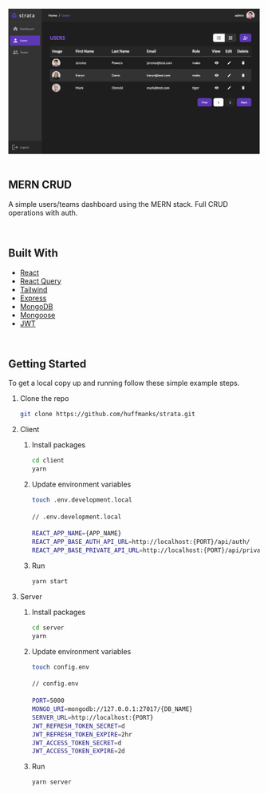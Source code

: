 <div id="top"></div>
<br />

<div>
        <img src="./client/public/screenshot.png" alt="example screenshot">
</div>

<br />

## MERN CRUD

A simple users/teams dashboard using the MERN stack. Full CRUD operations with auth.

<br />

## Built With

-   [React](https://reactjs.org/)
-   [React Query](https://tanstack.com/query/v3/)
-   [Tailwind](https://tailwindcss.com/)
-   [Express](https://expressjs.com/)
-   [MongoDB](https://mongodb.com/)
-   [Mongoose](https://mongoosejs.com/)
-   [JWT](https://www.npmjs.com/package/jsonwebtoken)

<br />

## Getting Started

To get a local copy up and running follow these simple example steps.

1. Clone the repo
    ```sh
    git clone https://github.com/huffmanks/strata.git
    ```
2. Client

    1. Install packages
        ```sh
        cd client
        yarn
        ```
    2. Update environment variables

        ```sh
        touch .env.development.local

        // .env.development.local

        REACT_APP_NAME={APP_NAME}
        REACT_APP_BASE_AUTH_API_URL=http://localhost:{PORT}/api/auth/
        REACT_APP_BASE_PRIVATE_API_URL=http://localhost:{PORT}/api/private/
        ```

    3. Run
        ```sh
        yarn start
        ```

3. Server

    1. Install packages
        ```sh
        cd server
        yarn
        ```
    2. Update environment variables

        ```sh
        touch config.env

        // config.env

        PORT=5000
        MONGO_URI=mongodb://127.0.0.1:27017/{DB_NAME}
        SERVER_URL=http://localhost:{PORT}
        JWT_REFRESH_TOKEN_SECRET=d
        JWT_REFRESH_TOKEN_EXPIRE=2hr
        JWT_ACCESS_TOKEN_SECRET=d
        JWT_ACCESS_TOKEN_EXPIRE=2d
        ```

    3. Run
        ```sh
        yarn server
        ```
